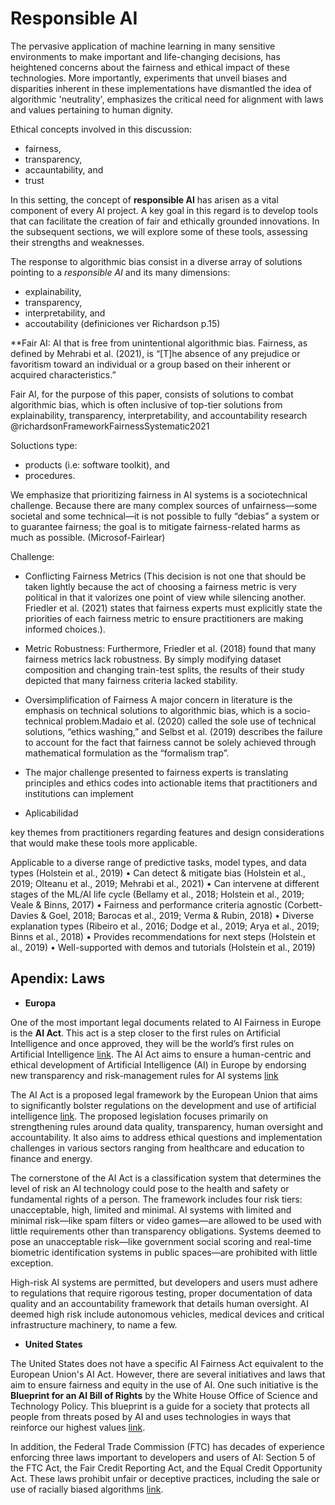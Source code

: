 # Responsible AI

The pervasive application of machine learning in many sensitive environments to make important and life-changing decisions, has heightened concerns about the fairness and ethical impact of these technologies. More importantly, experiments that unveil biases and disparities inherent in these implementations have dismantled the idea of algorithmic 'neutrality', emphasizes the critical need for alignment with laws and values pertaining to human dignity.

Ethical concepts involved in this discussion:

- fairness,
- transparency,
- accauntability, and
- trust

In this setting, the concept of **responsible AI** has arisen as a vital component of every AI project. A key goal in this regard is to develop tools that can facilitate the creation of fair and ethically grounded innovations. In the subsequent sections, we will explore some of these tools, assessing their strengths and weaknesses.

The response to algorithmic bias consist in a diverse array of solutions pointing to a *responsible AI* and its many dimensions:
- explainability,
- transparency, 
- interpretability, and
- accoutability
(definiciones ver Richardson p.15)

**Fair AI: AI that is free from unintentional algorithmic bias. Fairness, as defined by Mehrabi et al. (2021), is “[T]he absence of any prejudice or favoritism toward an individual or a group based on their inherent or acquired characteristics.”

Fair AI, for the purpose of this paper, consists of solutions to combat algorithmic bias, which is often inclusive of top-tier solutions from explainability, transparency, interpretability, and accountability research @richardsonFrameworkFairnessSystematic2021

Soluctions type:
- products (i.e: software toolkit), and
- procedures.

We emphasize that prioritizing fairness in AI systems is a sociotechnical challenge. Because there are many complex sources of unfairness—some societal and some technical—it is not possible to fully “debias” a system or to guarantee fairness; the goal is to mitigate fairness-related harms as much as possible. (Microsof-Fairlear)

Challenge: 
- Conflicting Fairness Metrics (This decision is not one that should be taken lightly because the act of choosing a fairness metric is very political in that it valorizes one point of view while silencing another. Friedler et al. (2021) states that fairness experts must explicitly state the priorities of each fairness metric to ensure practitioners are making informed choices.).
- Metric Robustness: Furthermore, Friedler et al. (2018) found that many fairness metrics lack robustness. By simply modifying dataset composition and changing train-test splits, the results of their study depicted that many fairness criteria lacked stability.
- Oversimplification of Fairness A major concern in literature is the emphasis on technical solutions to algorithmic bias, which is a socio-technical problem.Madaio et al. (2020) called the sole use of technical solutions, “ethics washing,” and Selbst et al. (2019) describes the failure to account for the fact that fairness cannot be solely achieved through mathematical formulation as the “formalism trap”.
- The major challenge presented to fairness experts is translating principles and ethics codes into actionable items that practitioners and institutions can implement


- Aplicabilidad

key themes from practitioners regarding features and design considerations that would make these tools more applicable.

Applicable to a diverse range of predictive tasks, model types, and data types (Holstein et al., 2019) • Can detect & mitigate bias (Holstein et al., 2019; Olteanu et al., 2019; Mehrabi et al., 2021) • Can intervene at different stages of the ML/AI life cycle (Bellamy et al., 2018; Holstein et al., 2019; Veale & Binns, 2017) • Fairness and performance criteria agnostic (Corbett-Davies & Goel, 2018; Barocas et al., 2019; Verma & Rubin, 2018) • Diverse explanation types (Ribeiro et al., 2016; Dodge et al., 2019; Arya et al., 2019; Binns et al., 2018) • Provides recommendations for next steps (Holstein et al., 2019) • Well-supported with demos and tutorials (Holstein et al., 2019)


## Apendix: Laws

- **Europa** 

One of the most important legal documents related to AI Fairness in Europe is the **AI Act**. This act is a step closer to the first rules on Artificial Intelligence and once approved, they will be the world’s first rules on Artificial Intelligence [link](https://www.europarl.europa.eu/news/en/press-room/20230505IPR84904/ai-act-a-step-closer-to-the-first-rules-on-artificial-intelligence). The AI Act aims to ensure a human-centric and ethical development of Artificial Intelligence (AI) in Europe by endorsing new transparency and risk-management rules for AI systems [link](https://www.weforum.org/agenda/2023/03/the-european-union-s-ai-act-explained/)

The AI Act is a proposed legal framework by the European Union that aims to significantly bolster regulations on the development and use of artificial intelligence [link](https://www.caidp.org/resources/eu-ai-act/). The proposed legislation focuses primarily on strengthening rules around data quality, transparency, human oversight and accountability. It also aims to address ethical questions and implementation challenges in various sectors ranging from healthcare and education to finance and energy.

The cornerstone of the AI Act is a classification system that determines the level of risk an AI technology could pose to the health and safety or fundamental rights of a person. The framework includes four risk tiers: unacceptable, high, limited and minimal. AI systems with limited and minimal risk—like spam filters or video games—are allowed to be used with little requirements other than transparency obligations. Systems deemed to pose an unacceptable risk—like government social scoring and real-time biometric identification systems in public spaces—are prohibited with little exception.

High-risk AI systems are permitted, but developers and users must adhere to regulations that require rigorous testing, proper documentation of data quality and an accountability framework that details human oversight. AI deemed high risk include autonomous vehicles, medical devices and critical infrastructure machinery, to name a few.


- **United States** 

The United States does not have a specific AI Fairness Act equivalent to the European Union's AI Act. However, there are several initiatives and laws that aim to ensure fairness and equity in the use of AI. One such initiative is the **Blueprint for an AI Bill of Rights** by the White House Office of Science and Technology Policy. This blueprint is a guide for a society that protects all people from threats posed by AI and uses technologies in ways that reinforce our highest values [link](https://www.whitehouse.gov/ostp/ai-bill-of-rights/).

In addition, the Federal Trade Commission (FTC) has decades of experience enforcing three laws important to developers and users of AI: Section 5 of the FTC Act, the Fair Credit Reporting Act, and the Equal Credit Opportunity Act. These laws prohibit unfair or deceptive practices, including the sale or use of racially biased algorithms [link](https://www.ftc.gov/business-guidance/blog/2021/04/aiming-truth-fairness-equity-your-companys-use-ai).
